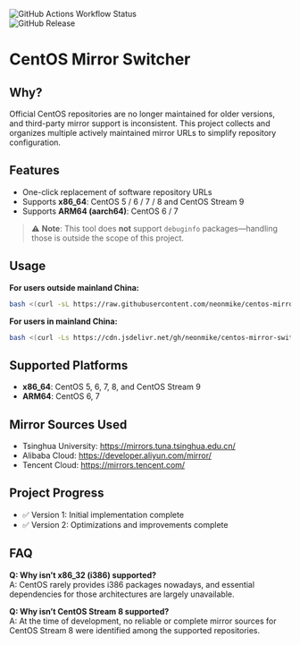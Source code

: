 ![GitHub Actions Workflow Status](https://img.shields.io/github/actions/workflow/status/neonmike/centos-mirror-switcher/main.yml)  
![GitHub Release](https://img.shields.io/github/v/release/neonmike/centos-mirror-switcher)

# CentOS Mirror Switcher

## Why?

Official CentOS repositories are no longer maintained for older versions, and third-party mirror support is inconsistent. This project collects and organizes multiple actively maintained mirror URLs to simplify repository configuration.

## Features

- One-click replacement of software repository URLs  
- Supports **x86_64**: CentOS 5 / 6 / 7 / 8 and CentOS Stream 9  
- Supports **ARM64 (aarch64)**: CentOS 6 / 7  

> ⚠️ **Note**: This tool does **not** support `debuginfo` packages—handling those is outside the scope of this project.

## Usage

**For users outside mainland China:**
```bash
bash <(curl -sL https://raw.githubusercontent.com/neonmike/centos-mirror-switcher/main/centos-mirror-switcher.sh)
```

**For users in mainland China:**
```bash
bash <(curl -Ls https://cdn.jsdelivr.net/gh/neonmike/centos-mirror-switcher@main/centos-mirror-switcher.sh)
```

## Supported Platforms

- **x86_64**: CentOS 5, 6, 7, 8, and CentOS Stream 9  
- **ARM64**: CentOS 6, 7  

## Mirror Sources Used

- Tsinghua University: https://mirrors.tuna.tsinghua.edu.cn/  
- Alibaba Cloud: https://developer.aliyun.com/mirror/  
- Tencent Cloud: https://mirrors.tencent.com/  

## Project Progress

- ✅ Version 1: Initial implementation complete  
- ✅ Version 2: Optimizations and improvements complete  

## FAQ

**Q: Why isn’t x86_32 (i386) supported?**  
A: CentOS rarely provides i386 packages nowadays, and essential dependencies for those architectures are largely unavailable.

**Q: Why isn’t CentOS Stream 8 supported?**  
A: At the time of development, no reliable or complete mirror sources for CentOS Stream 8 were identified among the supported repositories.
